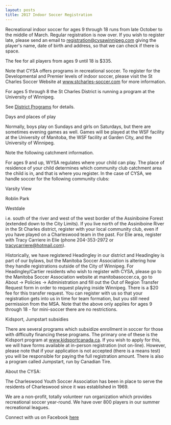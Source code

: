 ```yaml
---
layout: posts
title: 2017 Indoor Soccer Registration
---
```

Recreational indoor soccer for ages 9 through 18 runs from late October to the middle of March.  Regular registration is now over.  If you wish to register late, please send an email to registration@cysawinnipeg.com giving the player's name, date of birth and address, so that we can check if there is space.

The fee for all players from ages 9 until 18 is $335.

Note that CYSA offers programs in recreational soccer.  To register for the Developmental and Premier levels of indoor soccer, please visit the St Charles Soccer Website at www.stcharles-soccer.com for more information.

For ages 5 through 8 the St Charles District is running a program at the University of Winnipeg.

See [District Programs](http://www.stcharles-soccer.com/index.php?src=gendocs&ref=Mini%20Academy&category=District%20Programs)  for details.

 

Days and places of play


Normally, boys play on Sundays and girls on Saturdays, but there are sometimes evening games as well.  Games will be played at the WSF facility at the University of Manitoba, the WSF facility at Garden City, and the University of Winnipeg.

 

Note the following catchment information.

For ages 9 and up, WYSA regulates where your child can play.  The place of residence of your child determines which community club catchment area the child is in, and that is where you register.  In the case of CYSA, we handle soccer for the following community clubs:

Varsity View

Roblin Park

Westdale

i.e. south of the river and west of the west border of the Assiniboine Forest (extended down to the City Limits).  If you live north of the Assiniboine River in the St Charles district, register with your local community club, even if you have played on a Charleswood team in the past.  For Elie area, register with Tracy Carriere in Elie (phone 204-353-2972 or tracycarriere@hotmail.com).  

Historically, we have registered Headingley in our district and Headingley is part of our bylaws, but the Manitoba Soccer Association is altering how they handle registrations outside of the City of Winnipeg.   For Headingley/Cartier residents who wish to register with CYSA, please go to the Manitoba Soccer Association website at manitobasoccer.ca, go to About -> Policies -> Administration and fill out the Out of Region Transfer Request form in order to request playing inside Winnipeg.  There is a $20 fee for this transfer request.  You can register with us so that your registration gets into us in time for team formation, but you still need permission from the MSA.  Note that the above only applies for ages 9 through 18 - for mini-soccer there are no restrictions.

 

Kidsport, Jumpstart subsidies

There are several programs which subsidize enrollment in soccer for those with difficulty financing these programs.  The primary one of these is the Kidsport program at www.kidsportcanada.ca.  If you wish to apply for this, we will have forms available at in-person registration (not on-line).  However, please note that if your application is not accepted (there is a means test) you will be responsible for paying the full registration amount.  There is also a program called Jumpstart, run by Canadian Tire.

 

About the CYSA:

The Charleswood Youth Soccer Association has been in place to serve the residents of Charleswood since it was established in 1969.

We are a non-profit, totally volunteer run organization which provides recreational soccer year-round.  We have over 800 players in our summer recreational leagues.

 

Connect with us on Facebook  [here](http://www.facebook.com/pages/Charleswood-Youth-Soccer-Association/294025280611922)
